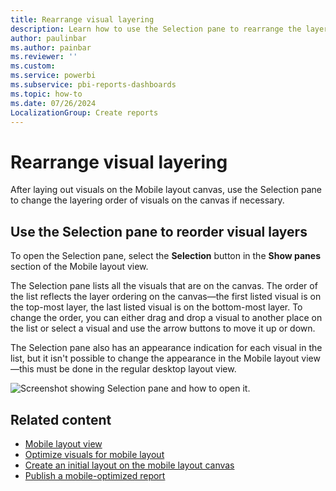 ```yaml
---
title: Rearrange visual layering
description: Learn how to use the Selection pane to rearrange the layering order of the visuals on the mobile layout canvas.
author: paulinbar
ms.author: painbar
ms.reviewer: ''
ms.custom:
ms.service: powerbi
ms.subservice: pbi-reports-dashboards
ms.topic: how-to
ms.date: 07/26/2024
LocalizationGroup: Create reports
---
```


# Rearrange visual layering

After laying out visuals on the Mobile layout canvas, use the Selection pane to change the layering order of visuals on the canvas if necessary.

## Use the Selection pane to reorder visual layers

To open the Selection pane, select the **Selection** button in the **Show panes** section of the Mobile layout view.

The Selection pane lists all the visuals that are on the canvas. The order of the list reflects the layer ordering on the canvas&mdash;the first listed visual is on the top-most layer, the last listed visual is on the bottom-most layer. To change the order, you can either drag and drop a visual to another place on the list or select a visual and use the arrow buttons to move it up or down.

The Selection pane also has an appearance indication for each visual in the list, but it isn't possible to change the appearance in the Mobile layout view&mdash;this must be done in the regular desktop layout view.

![Screenshot showing Selection pane and how to open it.](media/power-bi-create-mobile-optimized-report-order-layers/mobile-layout-selection-pane.png)

## Related content

* [Mobile layout view](power-bi-create-mobile-optimized-report-mobile-layout-view.md)
* [Optimize visuals for mobile layout](power-bi-create-mobile-optimized-report-format-visuals.md)
* [Create an initial layout on the mobile layout canvas](power-bi-create-mobile-optimized-report-initial-layout.md)
* [Publish a mobile-optimized report](power-bi-create-mobile-optimized-report-about.md#publish-a-mobile-optimized-report)